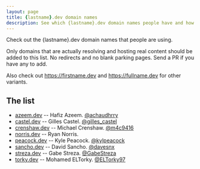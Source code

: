 ```yaml
---
layout: page
title: {lastname}.dev domain names
description: See which {lastname}.dev domain names people have and how they're using them.
---
```


Check out the {lastname}.dev domain names that people are using.

Only domains that are actually resolving and hosting real content should be added to this list. No redirects and no blank parking pages. Send a PR if you have any to add.

Also check out <https://firstname.dev> and <https://fullname.dev> for other variants.

## The list

* [azeem.dev](https://azeem.dev) -- Hafiz Azeem.  [@achaudhrry](https://twitter.com/achaudhrry)
* [castel.dev](https://castel.dev) -- Gilles Castel.  [@gilles_castel](https://twitter.com/gilles_castel)
* [crenshaw.dev](https://crenshaw.dev) -- Michael Crenshaw.  [@m4c9416](https://twitter.com/m4c9416)
* [norris.dev](https://norris.dev) -- Ryan Norris.
* [peacock.dev](https://peacock.dev) -- Kyle Peacock.  [@kylpeacock](https://twitter.com/kylpeacock)
* [sancho.dev](https://sancho.dev) -- David Sancho.  [@davesnx](https://twitter.com/davesnx)
* [streza.dev](https://streza.dev) -- Gabe Streza.  [@GabeStreza](https://twitter.com/GabeStreza)
* [torky.dev](https://torky.dev) -- Mohamed ELTorky.  [@ELTorky97](https://twitter.com/ELTorky97)
